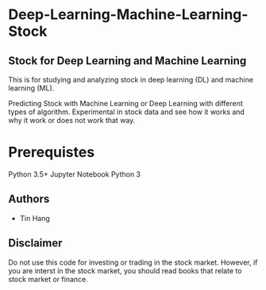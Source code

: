 # Deep-Learning-Machine-Learning-Stock
## Stock for Deep Learning and Machine Learning

This is for studying and analyzing stock in deep learning (DL) and machine learning (ML). 

Predicting Stock with Machine Learning or Deep Learning with different types of algorithm.
Experimental in stock data and see how it works and why it work or does not work that way.

# Prerequistes
Python 3.5+
Jupyter Notebook Python 3

## Authors
* Tin Hang

## Disclaimer
Do not use this code for investing or trading in the stock market. However, if you are interst in the stock market, you should read books that relate to stock market or finance.

